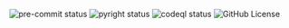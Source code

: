 ![pre-commit status](https://img.shields.io/github/actions/workflow/status/check-phat-nguoi/cpn-cli/pre-commit.yml?style=for-the-badge&label=pre%20commit&branch=main&logo=precommit)
![pyright status](https://img.shields.io/github/actions/workflow/status/check-phat-nguoi/cpn-cli/pyright.yml?style=for-the-badge&label=pyright&branch=main)
![codeql status](https://img.shields.io/github/actions/workflow/status/check-phat-nguoi/cpn-cli/codeql.yml?style=for-the-badge&label=codeql&branch=main)
![GitHub License](https://img.shields.io/github/license/check-phat-nguoi/cpn-cli?style=for-the-badge)
